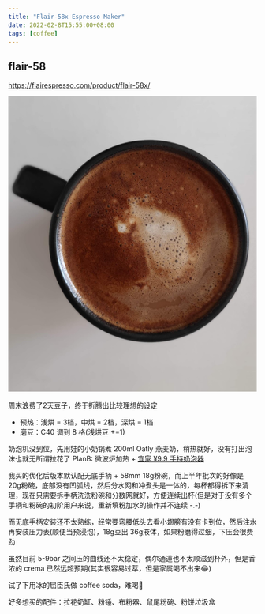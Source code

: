 ```yaml
---
title: "Flair-58x Espresso Maker"
date: 2022-02-8T15:55:00+08:00
tags: [coffee]
---
```


## flair-58

<https://flairespresso.com/product/flair-58x/>

![](/flair-coffee.jpg)

周末浪费了2天豆子，终于折腾出比较理想的设定

- 预热：浅烘 = 3档，中烘 = 2档，深烘 = 1档
- 磨豆：C40 调到 8 格(浅烘豆 +=1)

奶泡机没到位，先用娃的小奶锅煮 200ml Oatly 燕麦奶，稍热就好，没有打出泡沫也就无所谓拉花了
  PlanB: 微波炉加热 + [宜家 ¥9.9 手持奶泡器](https://www.ikea.cn/cn/zh/p/produkt-pu-luo-da-da-mo-qi-hei-se-70301165/)

我买的优化后版本默认配无底手柄 + 58mm 18g粉碗，而上半年批次的好像是 20g粉碗，底部没有凹弧线，然后分水网和冲煮头是一体的，每杯都得拆下来清理，现在只需要拆手柄洗洗粉碗和分数网就好，方便连续出杯(但是对于没有多个手柄和粉碗的初阶用户来说，重新填粉加水的操作并不连续 -.-)

而无底手柄安装还不太熟练，经常要弯腰低头去看小翅膀有没有卡到位，然后注水再安装压力表(顺便当预浸泡)，18g豆出 36g液体，如果粉磨得过细，下压会很费劲

虽然目前 5-9bar 之间压的曲线还不太稳定，偶尔通道也不太顺滋到杯外，但是香浓的 crema 已然远超预期(其实很容易过萃，但是家属喝不出来😂)

试了下用冰的屈臣氏做 coffee soda，难喝🤢

好多想买的配件：拉花奶缸、粉锤、布粉器、鼠尾粉碗、粉饼垃圾盒
